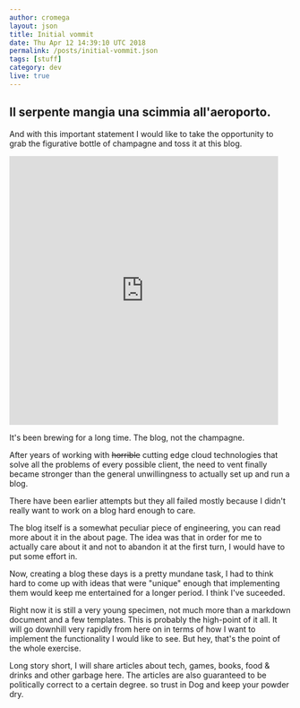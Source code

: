 ```yaml
---
author: cromega
layout: json
title: Initial vommit
date: Thu Apr 12 14:39:10 UTC 2018
permalink: /posts/initial-vommit.json
tags: [stuff]
category: dev
live: true
---
```


## Il serpente mangia una scimmia all'aeroporto.

And with this important statement I would like to take the opportunity to grab the figurative bottle of champagne and toss it at this blog.

<iframe src="https://giphy.com/embed/zHHG3CCM8GWPe" width="480" height="480" frameBorder="0" class="giphy-embed" allowFullScreen></iframe>

<!-- more -->

It's been brewing for a long time. The blog, not the champagne.

After years of working with ~~horrible~~ cutting edge cloud technologies that solve all the problems of every possible client, the need to vent finally became stronger than the general unwillingness to actually set up and run a blog.

There have been earlier attempts but they all failed mostly because I didn't really want to work on a blog hard enough to care.

The blog itself is a somewhat peculiar piece of engineering, you can read more about it in the about page. The idea was that in order for me to actually care about it and not to abandon it at the first turn, I would have to put some effort in.

Now, creating a blog these days is a pretty mundane task, I had to think hard to come up with ideas that were "unique" enough that implementing them would keep me entertained for a longer period. I think I've suceeded.

Right now it is still a very young specimen, not much more than a markdown document and a few templates. This is probably the high-point of it all. It will go downhill very rapidly from here on in terms of how I want to implement the functionality I would like to see. But hey, that's the point of the whole exercise.

Long story short, I will share articles about tech, games, books, food & drinks and other garbage here. The articles are also guaranteed to be politically correct to a certain degree. so trust in Dog and keep your powder dry.